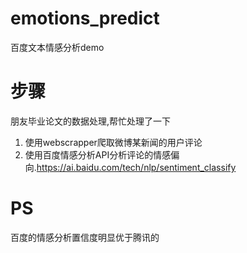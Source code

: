 # emotions_predict
百度文本情感分析demo

# 步骤
朋友毕业论文的数据处理,帮忙处理了一下
1. 使用webscrapper爬取微博某新闻的用户评论
2. 使用百度情感分析API分析评论的情感偏向.https://ai.baidu.com/tech/nlp/sentiment_classify

# PS
百度的情感分析置信度明显优于腾讯的

